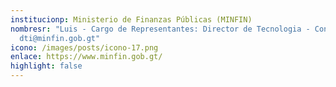 ```yaml
---
institucionp: Ministerio de Finanzas Públicas (MINFIN)
nombresr: "Luis - Cargo de Representantes: Director de Tecnologia - Contacto:
  dti@minfin.gob.gt"
icono: /images/posts/icono-17.png
enlace: https://www.minfin.gob.gt/
highlight: false
---
```


